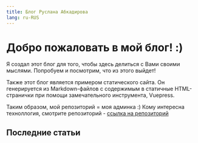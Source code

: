 ```yaml
---
title: Блог Руслана Абкадирова
lang: ru-RUS
---
```


# Добро пожаловать в мой блог! :)

Я создал этот блог для того, чтобы здесь делиться с Вами своими мыслями. Попробуем и посмотрим, что из этого выйдет!

Также этот блог является примером статического сайта. Он генерируется из Markdown-файлов с содержимым в статичные HTML-странички при помощи замечательного инструмента, Vuepress.

Таким образом, мой репозиторий = моя админка :) Кому интересна техноллогия, смотрите репозиторий - [ссылка на репозиторий](https://github.com/Ruslanabk/blog)

## Последние статьи

<BlogIndex />
